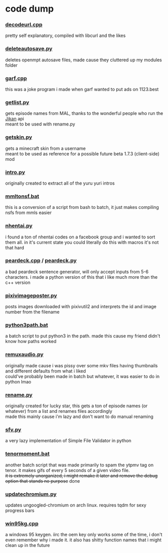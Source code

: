 # code dump

### [decodeurl.cpp](decodeurl.cpp)
pretty self explanatory, compiled with libcurl and the likes

### [deleteautosave.py](deleteautosave.py)
deletes openmpt autosave files, made cause they cluttered up my modules folder

### [garf.cpp](garf.cpp)
this was a joke program i made when garf wanted to put ads on 1123.best

### [getlist.py](getlist.py)
gets episode names from MAL, thanks to the wonderful people who run the [Jikan](https://jikan.moe/) api<br>
meant to be used with rename.py

### [getskin.py](getskin.py)
gets a minecraft skin from a username<br>
meant to be used as reference for a possible future beta 1.7.3 (client-side) mod

### [intro.py](intro.py)
originally created to extract all of the yuru yuri intros

### [mmltonsf.bat](mmltonsf.bat)
this is a conversion of a script from bash to batch, it just makes compiling nsfs from mmls easier

### [nhentai.py](nhentai.py)
i found a ton of nhentai codes on a facebook group and i wanted to sort them all. in it's current state you could literally do this with macros it's not that hard

### [peardeck.cpp](peardeck.cpp) / [peardeck.py](peardeck.py)
a bad peardeck sentence generator, will only accept inputs from 5-6 characters. i made a python version of this that i like much more than the c++ version

### [pixivimageposter.py](pixivimageposter.py)
posts images downloaded with pixivutil2 and interprets the id and image number from the filename

### [python3path.bat](python3path.bat)
a batch script to put python3 in the path. made this cause my friend didn't know how paths worked

### [remuxaudio.py](remuxaudio.py)
originally made cause i was pissy over some mkv files having thumbnails and different defaults from what i liked<br>
could've probably been made in batch but whatever, it was easier to do in python lmao

### [rename.py](rename.py)
originally created for lucky star, this gets a ton of episode names (or whatever) from a list and renames files accordingly<br>
made this mainly cause i'm lazy and don't want to do manual renaming

### [sfv.py](sfv.py)
a very lazy implementation of Simple File Validator in python

### [tenormoment.bat](tenormoment.bat)
another batch script that was made primarily to spam the ytpmv tag on tenor. it makes gifs of every 5 seconds of a given video file.<br>~~it is extremely unorganized, i might remake it later and remove the debug option that stands no purpose~~ done

### [updatechromium.py](updatechromium.py)
updates ungoogled-chromium on arch linux. requires tqdm for sexy progress bars

### [win95kg.cpp](win95kg.cpp)
a windows 95 keygen. iirc the oem key only works some of the time, i don't even remember why i made it. it also has shitty function names that i might clean up in the future
